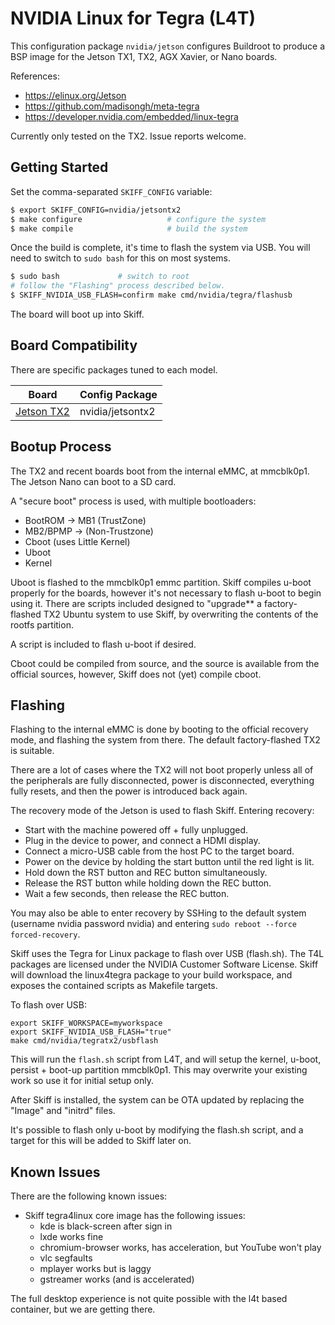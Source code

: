 # NVIDIA Linux for Tegra (L4T)

This configuration package `nvidia/jetson` configures Buildroot to produce a BSP
image for the Jetson TX1, TX2, AGX Xavier, or Nano boards.

References:

 - https://elinux.org/Jetson
 - https://github.com/madisongh/meta-tegra
 - https://developer.nvidia.com/embedded/linux-tegra
 
Currently only tested on the TX2. Issue reports welcome.

## Getting Started

Set the comma-separated `SKIFF_CONFIG` variable:

```sh
$ export SKIFF_CONFIG=nvidia/jetsontx2
$ make configure                   # configure the system
$ make compile                     # build the system
```

Once the build is complete, it's time to flash the system via USB. You will need
to switch to `sudo bash` for this on most systems.

```sh
$ sudo bash             # switch to root
# follow the "Flashing" process described below.
$ SKIFF_NVIDIA_USB_FLASH=confirm make cmd/nvidia/tegra/flashusb
```

The board will boot up into Skiff.

## Board Compatibility

There are specific packages tuned to each model.

| **Board**       | **Config Package** |
| --------------- | -----------------  |
| [Jetson TX2]    | nvidia/jetsontx2   |

[Jetson TX2]: https://elinux.org/Jetson_TX2

## Bootup Process

The TX2 and recent boards boot from the internal eMMC, at mmcblk0p1. The Jetson
Nano can boot to a SD card.

A "secure boot" process is used, with multiple bootloaders:

 - BootROM -> MB1 (TrustZone)
 - MB2/BPMP -> (Non-Trustzone)
 - Cboot (uses Little Kernel)
 - Uboot
 - Kernel
 
Uboot is flashed to the mmcblk0p1 emmc partition. Skiff compiles u-boot properly
for the boards, however it's not necessary to flash u-boot to begin using it.
There are scripts included designed to "upgrade** a factory-flashed TX2 Ubuntu
system to use Skiff, by overwriting the contents of the rootfs partition.

A script is included to flash u-boot if desired.

Cboot could be compiled from source, and the source is available from the
official sources, however, Skiff does not (yet) compile cboot.

## Flashing

Flashing to the internal eMMC is done by booting to the official recovery mode,
and flashing the system from there. The default factory-flashed TX2 is suitable.

There are a lot of cases where the TX2 will not boot properly unless all of the
peripherals are fully disconnected, power is disconnected, everything fully
resets, and then the power is introduced back again.

The recovery mode of the Jetson is used to flash Skiff. Entering recovery:

 - Start with the machine powered off + fully unplugged.
 - Plug in the device to power, and connect a HDMI display.
 - Connect a micro-USB cable from the host PC to the target board.
 - Power on the device by holding the start button until the red light is lit.
 - Hold down the RST button and REC button simultaneously.
 - Release the RST button while holding down the REC button.
 - Wait a few seconds, then release the REC button.

You may also be able to enter recovery by SSHing to the default system (username
nvidia password nvidia) and entering `sudo reboot --force forced-recovery`.

Skiff uses the Tegra for Linux package to flash over USB (flash.sh). The T4L
packages are licensed under the NVIDIA Customer Software License. Skiff will
download the linux4tegra package to your build workspace, and exposes the
contained scripts as Makefile targets.

To flash over USB:

```
export SKIFF_WORKSPACE=myworkspace
export SKIFF_NVIDIA_USB_FLASH="true"
make cmd/nvidia/tegratx2/usbflash
```

This will run the `flash.sh` script from L4T, and will setup the kernel, u-boot,
persist + boot-up partition mmcblk0p1. This may overwrite your existing work so
use it for initial setup only.

After Skiff is installed, the system can be OTA updated by replacing the "Image"
and "initrd" files.

It's possible to flash only u-boot by modifying the flash.sh script, and a
target for this will be added to Skiff later on.

## Known Issues

There are the following known issues:

 - Skiff tegra4linux core image has the following issues:
   - kde is black-screen after sign in
   - lxde works fine
   - chromium-browser works, has acceleration, but YouTube won't play
   - vlc segfaults
   - mplayer works but is laggy
   - gstreamer works (and is accelerated)

The full desktop experience is not quite possible with the l4t based container,
but we are getting there.
